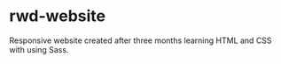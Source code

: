 # rwd-website

Responsive website created after three months learning HTML and CSS with using Sass.
